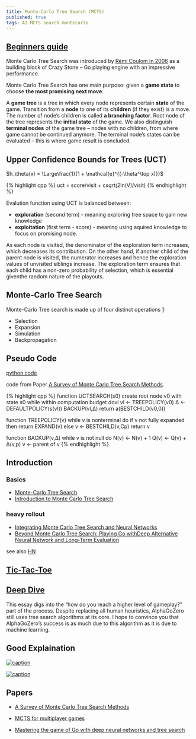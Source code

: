 ```yaml
---
title: Monte-Carlo Tree Search (MCTS)
published: true
tags: AI MCTS search montecarlo
---
```

## [Beginners guide](https://int8.io/monte-carlo-tree-search-beginners-guide/)

Monte Carlo Tree Search was introduced by [Rémi Coulom in 2006](https://hal.inria.fr/inria-00116992/document) as a building block of Crazy Stone – Go playing engine with an impressive performance.

Monte Carlo Tree Search has one main purpose: given a **game state** to choose **the most promising next move**. 

A **game tree** is a tree in which every node represents certain **state** of the game. Transition from a **node** to one of its **children** (if they exist) is a move. The number of node’s children is called **a branching factor**. Root node of the tree represents the **initial state** of the game. We also distinguish **terminal nodes** of the game tree – nodes with no children, from where game cannot be continued anymore. The terminal node’s states can be evaluated – this is where game result is concluded.

## Upper Confidence Bounds for Trees (UCT)

$h_\theta(x) = \Large\frac{1}{1 + \mathcal{e}^{(-\theta^\top x)}}$ 

{% highlight cpp %}
uct = score/visit + c*sqrt(2*ln(V)/visit)
{% endhighlight %}

Evalution function using UCT is balanced between:
- **exploration**  (second term) - meaning exploring tree space to gain new knowledge
- **exploitation** (first term - score) - meaning using aquired knowledge to focus on promising node.

As each node is visited, the denominator of the exploration term increases, which decreases its contribution.  On  the  other  hand,  if  another  child  of  the  parent node  is  visited,  the  numerator  increases  and  hence  the exploration  values  of  unvisited  siblings  increase.  The exploration  term  ensures  that  each  child  has  a  non-zero  probability  of  selection,  which  is  essential  giventhe random nature of the playouts.

## Monte-Carlo Tree Search

Monte-Carlo Tree search is made up of four distinct operations [1](http://matthewdeakos.me/2018/03/10/monte-carlo-tree-search/):
- Selection
- Expansion
- Simulation
- Backpropagation

## Pseudo Code
[python code](https://github.com/int8/monte-carlo-tree-search)

code from Paper [A Survey of Monte Carlo Tree Search Methods](http://mcts.ai/pubs/mcts-survey-master.pdf).

{% highlight cpp %}
function UCTSEARCH(s0)
    create root node v0 with state s0
    while within computation budget dovl
        vl ← TREEPOLICY(v0)
        ∆  ← DEFAULTPOLICY(s(vl))
        BACKUP(vl,∆)
    return a(BESTCHILD(v0,0))

function TREEPOLICY(v)
    while v is nonterminal do
        if v not fully expanded then
           return EXPAND(v)
        else 
           v ← BESTCHILD(v,Cp)
    return v
    
function BACKUP(v,∆)
    while v is not null do
        N(v) ← N(v) + 1
        Q(v) ← Q(v) + ∆(v,p)
        v ← parent of v
{% endhighlight %}

## Introduction

### Basics
- [Monte-Carlo Tree Search](http://matthewdeakos.me/2018/03/10/monte-carlo-tree-search/)
- [Introduction to Monte Carlo Tree Search](https://jeffbradberry.com/posts/2015/09/intro-to-monte-carlo-tree-search/)

### heavy rollout
- [Integrating Monte Carlo Tree Search and Neural Networks](http://matthewdeakos.me/2018/07/03/integrating-monte-carlo-tree-search-and-neural-networks/)
- [Beyond Monte Carlo Tree Search: Playing Go withDeep Alternative Neural Network and Long-Term Evaluation](https://arxiv.org/pdf/1706.04052.pdf)

see also [HN](https://news.ycombinator.com/item?id=10209677)

## [Tic-Tac-Toe](http://www.baeldung.com/java-monte-carlo-tree-search)

## [Deep Dive](http://www.moderndescartes.com/essays/deep_dive_mcts/)
This essay digs into the “how do you reach a higher level of gameplay?” part of the process. Despite replacing all human heuristics, AlphaGoZero still uses tree search algorithms at its core. I hope to convince you that AlphaGoZero’s success is as much due to this algorithm as it is due to machine learning.

## Good Explaination
[![caption](https://img.youtube.com/vi/UXW2yZndl7U/0.jpg)](https://www.youtube.com/watch?v=UXW2yZndl7U)

[![caption](https://img.youtube.com/vi/eYyCR22y6Bo/0.jpg)](https://www.youtube.com/watch?v=eYyCR22y6Bo)



## Papers

- [A Survey of Monte Carlo Tree Search Methods](http://mcts.ai/pubs/mcts-survey-master.pdf)
- [MCTS for multiplayer games](https://project.dke.maastrichtuniversity.nl/games/files/phd/Nijssen_thesis.pdf)

- [Mastering the game of Go with deep neural networks and tree search](https://storage.googleapis.com/deepmind-media/alphago/AlphaGoNaturePaper.pdf)
